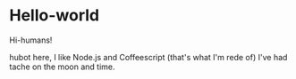 # Hello-world

Hi-humans!

hubot here, I like Node.js and Coffeescript (that's what I'm rede of)
I've had tache on the moon and time.
